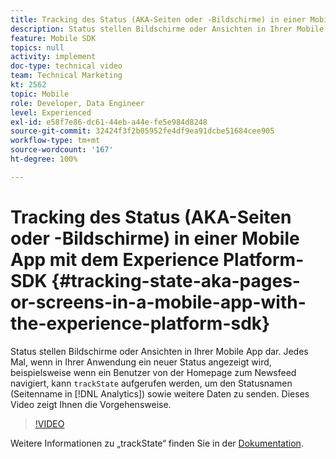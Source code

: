 ```yaml
---
title: Tracking des Status (AKA-Seiten oder -Bildschirme) in einer Mobile App mit dem Experience Platform-SDK
description: Status stellen Bildschirme oder Ansichten in Ihrer Mobile App dar. Jedes Mal, wenn in Ihrer Anwendung ein neuer Status angezeigt wird, beispielsweise wenn ein Benutzer von der Homepage zum Newsfeed navigiert, kann „trackState“ aufgerufen werden, um den Statusnamen (Seitenname in Analytics) sowie weitere Daten zu senden. Dieses Video zeigt Ihnen die Vorgehensweise.
feature: Mobile SDK
topics: null
activity: implement
doc-type: technical video
team: Technical Marketing
kt: 2562
topic: Mobile
role: Developer, Data Engineer
level: Experienced
exl-id: e58f7e86-dc61-44eb-a44e-fe5e984d8248
source-git-commit: 32424f3f2b05952fe4df9ea91dcbe51684cee905
workflow-type: tm+mt
source-wordcount: '167'
ht-degree: 100%

---
```


# Tracking des Status (AKA-Seiten oder -Bildschirme) in einer Mobile App mit dem Experience Platform-SDK {#tracking-state-aka-pages-or-screens-in-a-mobile-app-with-the-experience-platform-sdk}

Status stellen Bildschirme oder Ansichten in Ihrer Mobile App dar. Jedes Mal, wenn in Ihrer Anwendung ein neuer Status angezeigt wird, beispielsweise wenn ein Benutzer von der Homepage zum Newsfeed navigiert, kann `trackState` aufgerufen werden, um den Statusnamen (Seitenname in [!DNL Analytics]) sowie weitere Daten zu senden. Dieses Video zeigt Ihnen die Vorgehensweise.

>[!VIDEO](https://video.tv.adobe.com/v/26260/?quality=12)

Weitere Informationen zu „trackState“ finden Sie in der [Dokumentation](https://aep-sdks.gitbook.io/docs/using-mobile-extensions/mobile-core/configuration-reference/mobile-core-api-reference).
